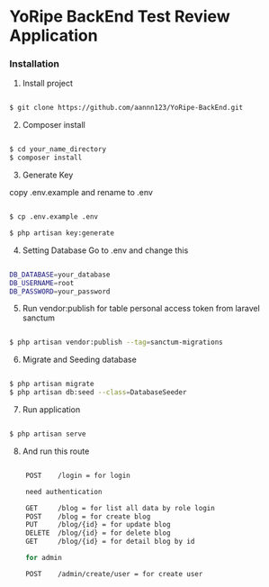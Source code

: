 #  YoRipe BackEnd Test Review Application

###  Installation

1. Install project

```bash

$ git clone https://github.com/aannn123/YoRipe-BackEnd.git

```
2. Composer install

```bash

$ cd your_name_directory
$ composer install

```

3. Generate Key

copy .env.example and rename to .env

```bash

$ cp .env.example .env

$ php artisan key:generate

```

4. Setting Database
Go to .env and change this

```bash

DB_DATABASE=your_database
DB_USERNAME=root
DB_PASSWORD=your_password

```

5. Run vendor:publish for table personal access token from laravel sanctum

```bash

$ php artisan vendor:publish --tag=sanctum-migrations

```

6. Migrate and Seeding database

```bash

$ php artisan migrate
$ php artisan db:seed --class=DatabaseSeeder

```

7. Run application

```bash

$ php artisan serve

```

8. And run this route


```bash

    POST    /login = for login

    need authentication

    GET     /blog = for list all data by role login
    POST    /blog = for create blog
    PUT     /blog/{id} = for update blog
    DELETE  /blog/{id} = for delete blog
    GET     /blog/{id} = for detail blog by id

    for admin

    POST    /admin/create/user = for create user

```